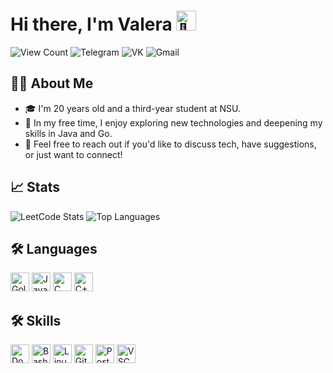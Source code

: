 <h1>
    Hi there, I'm Valera <img alt="👋" src="https://github.com/blackcater/blackcater/raw/main/images/Hi.gif" height="32px"/>
</h1>

<p>
    <a target="_blank" style="text-decoration: none;" href="https://github.com/OmNomDomZ">
        <img src="https://komarev.com/ghpvc/?username=OmNomDomZ&style=for-the-badge&color=brightgreen" alt="View Count" title="Profile Views">
    </a>
    <a target="_blank" style="text-decoration: none;" href="https://t.me/vrabetsky">
        <img src="https://img.shields.io/badge/Telegram-2CA5E0?style=for-the-badge&logo=telegram&logoColor=white" title="Telegram" alt="Telegram">
    </a>
    <a target="_blank" style="text-decoration: none;" href="https://vk.com/omnomdomz">
        <img src="https://img.shields.io/badge/-Vkontakte-1155ba?style=for-the-badge&logo=Vk&logoColor=white" title="VK" alt="VK">
    </a>
    <a target="_blank" style="text-decoration: none;" href="mailto:v.rabetskii@gmail.com">
        <img src="https://img.shields.io/badge/Gmail-D14836?style=for-the-badge&logo=gmail&logoColor=white" title="Gmail" alt="Gmail">
    </a>
</p>

<div id="about">
    <h2>👩‍💻 About Me</h2>
    <ul>
        <li>🎓 I'm 20 years old and a third-year student at NSU.</li>
        <li>🚀 In my free time, I enjoy exploring new technologies and deepening my skills in Java and Go.</li>
        <li>💌 Feel free to reach out if you'd like to discuss tech, have suggestions, or just want to connect!</li>
    </ul>
</div>

<div id="stats">
    <h2>📈 Stats</h2>
    <img src="https://leetcard.jacoblin.cool/vrabetskii?hide=ranking,theme=dark" alt="LeetCode Stats" title="LeetCode Stats">
    <img src="https://github-readme-stats.vercel.app/api/top-langs/?username=OmNomDomZ&layout=compact&theme=tokyonight" alt="Top Languages" title="Top Languages">
</div>

<div id="langs">
    <h2>🛠 Languages</h2>
    <img src="https://cdn.jsdelivr.net/gh/devicons/devicon/icons/go/go-original.svg" title="Golang" alt="Golang" height="30px" />
    <img src="https://cdn.jsdelivr.net/gh/devicons/devicon/icons/java/java-original.svg" title="Java" alt="Java" height="30px" />
    <img src="https://cdn.jsdelivr.net/gh/devicons/devicon/icons/c/c-original.svg" title="C" alt="C" height="30px" />
    <img src="https://cdn.jsdelivr.net/gh/devicons/devicon/icons/cplusplus/cplusplus-original.svg" title="C++" alt="C++" height="30px" />
</div>

<div id="skills">
    <h2>🛠 Skills</h2>
    <img src="https://cdn.jsdelivr.net/gh/devicons/devicon/icons/docker/docker-original.svg" title="Docker" alt="Docker" height="30px" />
    <img src="https://cdn.jsdelivr.net/gh/devicons/devicon/icons/bash/bash-original.svg" title="Bash" alt="Bash" height="30px" />
    <img src="https://cdn.jsdelivr.net/gh/devicons/devicon/icons/linux/linux-original.svg" title="Linux" alt="Linux" height="30px" />
    <img src="https://cdn.jsdelivr.net/gh/devicons/devicon/icons/git/git-original.svg" title="Git" alt="Git" height="30px" />
    <img src="https://cdn.jsdelivr.net/gh/devicons/devicon/icons/postgresql/postgresql-original.svg" title="PostgreSQL" alt="PostgreSQL" height="30px" />
    <img src="https://cdn.jsdelivr.net/gh/devicons/devicon/icons/vscode/vscode-original.svg" title="VSCode" alt="VSCode" height="30px" />
</div>
